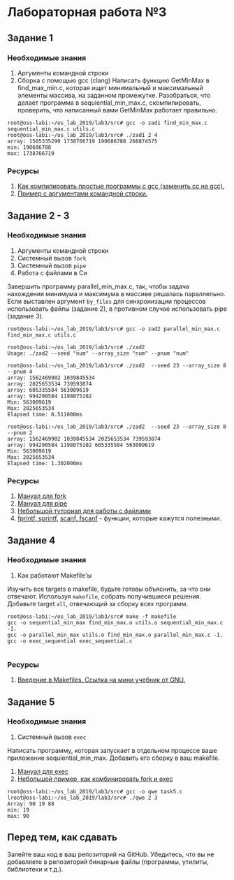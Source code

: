 # Лабораторная работа №3

## Задание 1

### Необходимые знания

1. Аргументы командной строки
2. Сборка с помощью gcc (clang)
Написать функцию GetMinMax в find\_max\_min.c, которая ищет минимальный и максимальный элементы массива, на заданном промежутке.
Разобраться, что делает программа в sequiential\_min\_max.c, скомпилировать, проверить, что написанный вами GetMinMax работает правильно.
```
root@oss-labi:~/os_lab_2019/lab3/src# gcc -o zad1 find_min_max.c sequential_min_max.c utils.c
root@oss-labi:~/os_lab_2019/lab3/src# ./zad1 2 4
array: 1505335290 1738766719 190686788 260874575
min: 190686788
max: 1738766719

```
### Ресурсы

1. [Как компилировать простые программы с gcc (заменить сс на gcc).](https://www.classes.cs.uchicago.edu/archive/2014/winter/51081-1/LabFAQ/lab3/compile.html)
2. [Пример с аргументами командной строки.](https://www.cprogramming.com/tutorial/c/lesson14.html)

## Задание 2 - 3

### Необходимые знания

1. Аргументы командной строки
2. Системный вызов `fork`
3. Системный вызов `pipe`
4. Работа с файлами в Си

Завершить программу parallel\_min\_max.c, так, чтобы задача нахождения минимума и максимума в массиве решалась параллельно.
Если выставлен аргумент `by_files` для синхронизации процессов использовать файлы (задание 2), в противном случае использовать pipe (задание 3).
```
root@oss-labi:~/os_lab_2019/lab3/src# gcc -o zad2 parallel_min_max.c find_min_max.c utils.c

root@oss-labi:~/os_lab_2019/lab3/src# ./zad2
Usage: ./zad2 --seed "num" --array_size "num" --pnum "num"

root@oss-labi:~/os_lab_2019/lab3/src# ./zad2  --seed 23 --array_size 8 --pnum 4
array: 1562469902 1039845534
array: 2025653534 739593874
array: 605335584 563009619
array: 994290584 1198075102
Min: 563009619
Max: 2025653534
Elapsed time: 0.511000ms

root@oss-labi:~/os_lab_2019/lab3/src# ./zad2  --seed 23 --array_size 8 --pnum 2
array: 1562469902 1039845534 2025653534 739593874
array: 994290584 1198075102 605335584 563009619
Min: 563009619
Max: 2025653534
Elapsed time: 1.302000ms

```
### Ресурсы

1. [Мануал для fork](http://man7.org/linux/man-pages/man2/fork.2.html)
2. [Мануал для pipe](http://man7.org/linux/man-pages/man2/pipe.2.html)
3. [Небольшой туториал для работы с файлами](https://www.cprogramming.com/tutorial/cfileio.html)
4. [fprintf, sprintf](http://en.cppreference.com/w/c/io/fprintf), [scanf, fscanf](http://en.cppreference.com/w/c/io/fscanf) - функции, которые кажутся полезными.

## Задание 4

### Необходимые знания

1. Как работают Makefile'ы

Изучить все targets в makefile, будьте готовы объяснить, за что они отвечают. Используя `makefile`, собрать получившиеся решения. Добавьте target `all`, отвечающий за сборку всех программ.
```
root@oss-labi:~/os_lab_2019/lab3/src# make -f makefile
gcc -o sequential_min_max find_min_max.o utils.o sequential_min_max.c -I.
gcc -o parallel_min_max utils.o find_min_max.o parallel_min_max.c -I.
gcc -o exec_sequential exec_sequential.c


```
### Ресурсы

1. [Введение в Makefiles. Ссылка на мини учебник от GNU.](https://www.gnu.org/software/make/manual/html_node/Introduction.html#Introduction)

## Задание 5

### Необходимые знания

1. Системный вызов `exec`

Написать программу, которая запускает в отдельном процессе ваше приложение sequiential\_min\_max. Добавить его сборку в ваш makefile.

1. [Мануал для exec](http://man7.org/linux/man-pages/man3/exec.3.html)
2. [Небольшой пример, как комбинировать fork и exec](https://ece.uwaterloo.ca/~dwharder/icsrts/Tutorials/fork_exec/)

```
root@oss-labi:~/os_lab_2019/lab3/src# gcc -o qwe task5.c
lroot@oss-labi:~/os_lab_2019/lab3/src# ./qwe 2 3
Array: 90 19 88
min: 19
max: 90

```
<!--
## Задание 6

Дополните файл tests.c **(название?)**. Добавьте туда unit тесты, для тестирования GetMinMax.
-->

## Перед тем, как сдавать

Залейте ваш код в ваш репозиторий на GitHub. Убедитесь, что вы не добавляете в репозиторий бинарные файлы (программы, утилиты, библиотеки и т.д.).
